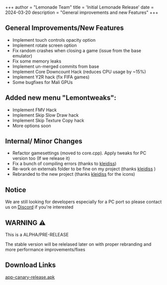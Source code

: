 +++
author = "Lemonade Team"
title = 'Initial Lemonade Release'
date = 2024-03-20
description = "General improvements and new Features"
+++

## General Improvements/New Features 

- Implement touch controls opacity option
- Implement rotate screen option
- Fix random crashes when closing a game (issue from the base emulator)
- Fix some memory leaks
- Implement un-merged commits from base
- Implement Core Downcount Hack (reduces CPU usage by ~15%)
- Implement Y2R hack (fix FIFA games)
- Some bugfixes for Mali GPUs

## Added new menu "Lemontweaks":
 - Implement FMV Hack
 - Implement Skip Slow Draw hack
 - Implement Skip Texture Copy hack
 - More options soon

## Internal/ Minor Changes

- Refactor gamesettings (moved to core.cpp). Apply tweaks for PC version too (If we release it)
- Fix a bunch of compiling errors (thanks to [kleidiss](https://github.com/kleidiss))
- Re-work on externals folder to be fine on my project (thanks [kleidiss](https://github.com/kleidiss) )
- Rebranded to the new project (thanks [kleidiss](https://github.com/kleidiss)  for the icons)

## Notice

We are still looking for developers especially for a PC port so please contact us on [Discord](https://discord.gg/NVTYcV4v2Q) if you're interested

## WARNING ⚠️

This is a ALPHA/PRE-RELEASE 

The stable version  will be relelased later on with proper rebranding and more performance improvements/fixes

## Download Links
[app-canary-release.apk](https://github.com/Gamer64ytb/Lemonade/releases/download/Alpha/app-canary-release.apk)
